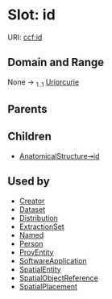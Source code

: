
# Slot: id



URI: [ccf:id](http://purl.org/ccf/id)


## Domain and Range

None &#8594;  <sub>1..1</sub> [Uriorcurie](types/Uriorcurie.md)

## Parents


## Children

 *  [AnatomicalStructure➞id](AnatomicalStructure_id.md)

## Used by

 * [Creator](Creator.md)
 * [Dataset](Dataset.md)
 * [Distribution](Distribution.md)
 * [ExtractionSet](ExtractionSet.md)
 * [Named](Named.md)
 * [Person](Person.md)
 * [ProvEntity](ProvEntity.md)
 * [SoftwareApplication](SoftwareApplication.md)
 * [SpatialEntity](SpatialEntity.md)
 * [SpatialObjectReference](SpatialObjectReference.md)
 * [SpatialPlacement](SpatialPlacement.md)
